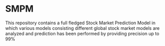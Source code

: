 # SMPM
This repository contains a full fledged Stock Market Prediction Model in which various models consisting different global stock market models are analyzed and prediction has been performed by providing precision up to 99%
